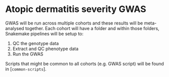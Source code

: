 # Atopic dermatitis severity GWAS

GWAS will be run across multiple cohorts and these results will be meta-analysed together. Each cohort will have a folder and within those folders, Snakemake pipelines will be setup to:

1. QC the genotype data
2. Extract and QC phenotype data
3. Run the GWAS 

Scripts that might be common to all cohorts (e.g. GWAS script) will be found in [`common-scripts`].

